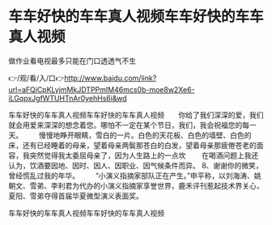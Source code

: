 # 车车好快的车车真人视频车车好快的车车真人视频
做作业看电视最多只能在门口透透气不生

👉/观/看/入/口👉http://www.baidu.com/link?url=aFQjCpKLyjmMkJDTPPmIM46mcs0b-moe8w2Xe6-iLGqpxJgfWTUHTnAr0yehHs6i&wd

车车好快的车车真人视频车车好快的车车真人视频　　你给了我们深深的爱，我们就会用爱来深深的想念着您。哪怕不一定在某个节日，我们，我会祝福您的每一天。
　　慢慢地睁开眼睛，雪白的一片。白色的天花板、白色的墙壁、白色的床，还有已经睡着的母亲，望着母亲两鬓那苍白的白发，望着母亲那疲倦苍老的面容，我突然觉得我太委屈母亲了，因为人生路上的一点坎
　　在喝酒问题上我还认为，饮酒要因地、因时、因人、因职业、因气候条件而异。
	8、谢谢你的微笑，曾经慌乱过我的年华。
　　“小演义指摘家部队正在产生。”申平称，以刘海涛、姚朝文、雪弟、李利君为代办的小演义指摘家享誉世界，鹿禾评刊惹起技术界关心，夏阳、雪弟夺得首届华夏微型演义表面奖。

车车好快的车车真人视频车车好快的车车真人视频
